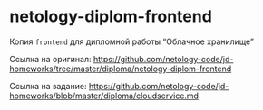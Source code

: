 # netology-diplom-frontend

Копия `frontend` для дипломной работы “Облачное хранилище”

Ссылка на оригинал: https://github.com/netology-code/jd-homeworks/tree/master/diploma/netology-diplom-frontend

Ссылка на задание: https://github.com/netology-code/jd-homeworks/blob/master/diploma/cloudservice.md
